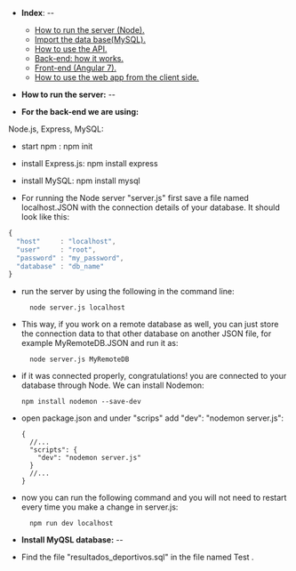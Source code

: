 * **Index**:
--

  *  [How to run the server (Node).]()
  *  [Import the data base(MySQL).]()
  *  [How to use the API.](https://bitbucket.org/constanza101/liga_espanyola/src/master/docs/API-docs.md)
  *  [Back-end: how it works.]()
  *  [Front-end (Angular 7).]()
  *  [How to use the web app from the client side.]()


* **How to run the server:**
--

* **For the back-end we are using:**

 Node.js, Express, MySQL:

  * start npm :
        npm init
  * install Express.js:
        npm install express
  * install MySQL:
        npm install mysql

* For running the Node server "server.js" first save a file named localhost.JSON with the connection details of your database. It should look like this:

```javascript
{
  "host"     : "localhost",
  "user"     : "root",
  "password" : "my_password",
  "database" : "db_name"
}
```     
 
* run the server by using the following in the command line:

        node server.js localhost

* This way, if you work on a remote database as well, you can just store the connection data to that other database on another JSON file, for example MyRemoteDB.JSON and run it as:

        node server.js MyRemoteDB

* if it was connected properly, congratulations! you are connected to your database through Node. We can install Nodemon:

      npm install nodemon --save-dev

* open package.json and under "scrips" add "dev": "nodemon server.js":

      {
        //...
        "scripts": {
          "dev": "nodemon server.js"
        }
        //...
      }

* now you can run the following command and you will not need to restart every time you make a change in server.js:

        npm run dev localhost


* **Install MyQSL database:**
--
* Find the file "resultados_deportivos.sql" in the file named    Test .  
